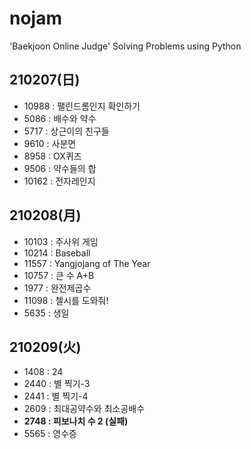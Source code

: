 # nojam
'Baekjoon Online Judge' Solving Problems using Python

## 210207(日) 

* 10988 : 팰린드롬인지 확인하기
* 5086 : 배수와 약수
* 5717 : 상근이의 친구들
* 9610 : 사분면
* 8958 : OX퀴즈
* 9506 : 약수들의 합
* 10162 : 전자레인지

## 210208(月)

* 10103 : 주사위 게임
* 10214 : Baseball
* 11557 : Yangjojang of The Year
* 10757 : 큰 수 A+B
* 1977 : 완전제곱수
* 11098 : 첼시를 도와줘!
* 5635 : 생일

## 210209(火)
* 1408 : 24
* 2440 : 별 찍기-3
* 2441 : 별 찍기-4
* 2609 : 최대공약수와 최소공배수
* **2748 : 피보나치 수 2 (실패)**
* 5565 : 영수증

